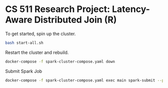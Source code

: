 # CS 511 Research Project: Latency-Aware Distributed Join (R)

To get started, spin up the cluster.
```bash
bash start-all.sh
```

Restart the cluster and rebuild.
```bash
docker-compose -f spark-cluster-compose.yaml down
```
<!-- 
Create Kafka Topic
```bash
docker-compose -f spark-cluster-compose.yaml exec kafka \
    kafka-topics --create \
    --topic network_latency_metrics \                            
    --bootstrap-server localhost:9092 \       
    --partitions 1 \
    --replication-factor 1
``` -->

Submit Spark Job
```bash
docker-compose -f spark-cluster-compose.yaml exec main spark-submit --packages org.apache.spark:spark-sql-kafka-0-10_2.12:3.5.0 /opt/spark/scripts/kafka_join_optimizer.py
```
